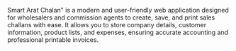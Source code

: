 Smart Arat Chalan" is a modern and user-friendly web application designed for wholesalers and commission agents to create, save, and print sales challans with ease. It allows you to store company details, customer information, product lists, and expenses, ensuring accurate accounting and professional printable invoices.
